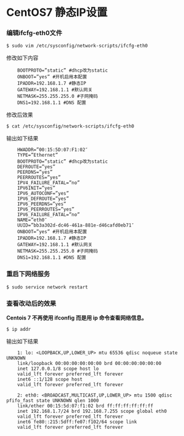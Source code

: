 # CentOS7 静态IP设置

### 编辑ifcfg-eth0文件

`$ sudo vim /etc/sysconfig/network-scripts/ifcfg-eth0`

修改如下内容

		BOOTPROTO=”static” #dhcp改为static
		ONBOOT=”yes” #开机启用本配置
		IPADDR=192.168.1.7 #静态IP
		GATEWAY=192.168.1.1 #默认网关
		NETMASK=255.255.255.0 #子网掩码
		DNS1=192.168.1.1 #DNS 配置

修改后效果

`$ cat /etc/sysconfig/network-scripts/ifcfg-eth0`

输出如下结果

		HWADDR=”00:15:5D:07:F1:02″
		TYPE=”Ethernet”
		BOOTPROTO=”static” #dhcp改为static
		DEFROUTE=”yes”
		PEERDNS=”yes”
		PEERROUTES=”yes”
		IPV4_FAILURE_FATAL=”no”
		IPV6INIT=”yes”
		IPV6_AUTOCONF=”yes”
		IPV6_DEFROUTE=”yes”
		IPV6_PEERDNS=”yes”
		IPV6_PEERROUTES=”yes”
		IPV6_FAILURE_FATAL=”no”
		NAME=”eth0″
		UUID=”bb3a302d-dc46-461a-881e-d46cafd0eb71″
		ONBOOT=”yes” #开机启用本配置
		IPADDR=192.168.1.7 #静态IP
		GATEWAY=192.168.1.1 #默认网关
		NETMASK=255.255.255.0 #子网掩码
		DNS1=192.168.1.1 #DNS 配置

### 重启下网络服务

`$ sudo service network restart`

### 查看改动后的效果

**Centois 7 不再使用 ifconfig 而是用 ip 命令查看网络信息。**

`$ ip addr`

输出如下结果

		1: lo: <LOOPBACK,UP,LOWER_UP> mtu 65536 qdisc noqueue state UNKNOWN
		link/loopback 00:00:00:00:00:00 brd 00:00:00:00:00:00
		inet 127.0.0.1/8 scope host lo
		valid_lft forever preferred_lft forever
		inet6 ::1/128 scope host
		valid_lft forever preferred_lft forever

		2: eth0: <BROADCAST,MULTICAST,UP,LOWER_UP> mtu 1500 qdisc pfifo_fast state UNKNOWN qlen 1000
		link/ether 00:15:5d:07:f1:02 brd ff:ff:ff:ff:ff:ff
		inet 192.168.1.7/24 brd 192.168.7.255 scope global eth0
		valid_lft forever preferred_lft forever
		inet6 fe80::215:5dff:fe07:f102/64 scope link
		valid_lft forever preferred_lft forever
